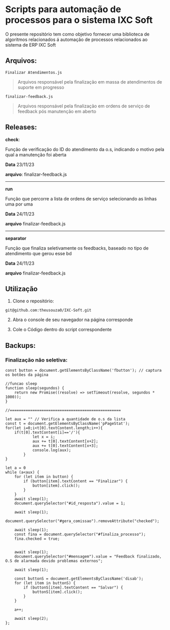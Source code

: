 # Scripts para automação de processos para o sistema IXC Soft

O presente repositório tem como objetivo fornecer uma biblioteca de algoritmos relacionados á automação de processos relacionados ao sistema de ERP IXC Soft

## Arquivos:

```Finalizar Atendimentos.js```
 
> Arquivos responsável pela finalização em massa de atendimentos de suporte em progresso 

```finalizar-feedback.js```

> Arquivos responsável pela finalização em ordens de serviço de feedback pós manutenção em aberto


## Releases:

**check**:

Função de verificação do ID do atendimento da o.s, indicando o motivo pela qual a manutenção foi aberta

**Data** 23/11/23

**arquivo**: finalizar-feedback.js

--- 

**run**

Função que percorre a lista de ordens de serviço selecionando as linhas uma por uma

**Data** 24/11/23

**arquivo** finalizar-feedback.js

---

**separator**

Função que finaliza seletivamente os feedbacks, baseado no tipo de atendimento que gerou esse bd

**Data** 24/11/23

**arquivo** finalizar-feedback.js

## Utilização

1. Clone o repositório:

```git@github.com:theusouza0/IXC-Soft.git```

2. Abra o console de seu navegador na página corresponde

3. Cole o Código dentro do script correspondente

## Backups:

### Finalização não seletiva:

```
const button = document.getElementsByClassName('fbutton'); // captura os botões da página

//funcao sleep
function sleep(segundos) {
    return new Promise((resolve) => setTimeout(resolve, segundos * 1000));
}

//=================================================

let aux = "" // Verifica a quantidade de o.s da lista
const t = document.getElementsByClassName('pPageStat');
for(let i=0;i<t[0].textContent.length;i++){
	if(t[0].textContent[i]=='/'){
        	let x = i;
        	aux += t[0].textContent[x+2];
        	aux += t[0].textContent[x+3];
        	console.log(aux);
    	}
}

let a = 0
while (a<aux) {
    for (let item in button) {
        if (button[item].textContent == "Finalizar") {
            button[item].click();
        }
    }
    await sleep(1);
    document.querySelector("#id_resposta").value = 1;

    await sleep(1);
    document.querySelector("#gera_comissao").removeAttribute("checked");

    await sleep(1);
    const fina = document.querySelector("#finaliza_processo");
    fina.checked = true;


    await sleep(1);
    document.querySelector("#mensagem").value = "Feedback finalizado, O.S de alarmada devido problemas externos";
    
    await sleep(1);

    const buttonS = document.getElementsByClassName('disab');
    for (let item in buttonS) {
        if (buttonS[item].textContent == "Salvar") {
            buttonS[item].click();
        }
    }

    a++;

    await sleep(2); 
};
```